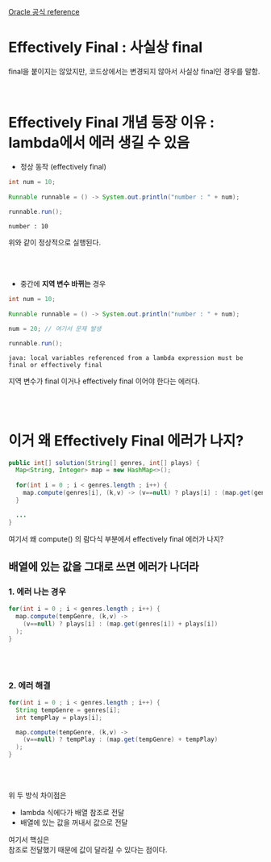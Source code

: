 [Oracle 공식 reference](https://docs.oracle.com/javase/specs/jls/se8/html/jls-4.html#jls-4.12.4)  

# Effectively Final : 사실상 final  
final을 붙이지는 않았지만, 코드상에서는 변경되지 않아서 사실상 final인 경우를 말함.  
  
<br>  
  
# Effectively Final 개념 등장 이유 : lambda에서 에러 생길 수 있음  
  
- 정상 동작 (effectively final)  
   
```java  
int num = 10;
  
Runnable runnable = () -> System.out.println("number : " + num);
  
runnable.run();
```  
  
```
number : 10
```
   
위와 같이 정상적으로 실행된다.   
   
<br><br>    
  
- 중간에 **지역 변수 바뀌는** 경우  
  
```java  
int num = 10;
  
Runnable runnable = () -> System.out.println("number : " + num);

num = 20; // 여기서 문제 발생  

runnable.run();
```  
  
```  
java: local variables referenced from a lambda expression must be final or effectively final  
```  
   
지역 변수가 final 이거나 effectively final 이어야 한다는 에러다.   
   
<br><br>  
   
# 이거 왜 Effectively Final 에러가 나지?  

```java
public int[] solution(String[] genres, int[] plays) {
  Map<String, Integer> map = new HashMap<>();
  
  for(int i = 0 ; i < genres.length ; i++) {
    map.compute(genres[i], (k,v) -> (v==null) ? plays[i] : (map.get(genres[i])+plays[i]));
  }

  ...
}
```
  
여기서 왜 compute() 의 람다식 부분에서 effectively final 에러가 나지?  

## 배열에 있는 값을 그대로 쓰면 에러가 나더라  

### 1. 에러 나는 경우
   
```java
for(int i = 0 ; i < genres.length ; i++) {
  map.compute(tempGenre, (k,v) -> 
    (v==null) ? plays[i] : (map.get(genres[i]) + plays[i])
  );
}
```

<br><br>  
  
### 2. 에러 해결

```java
for(int i = 0 ; i < genres.length ; i++) {
  String tempGenre = genres[i];
  int tempPlay = plays[i];

  map.compute(tempGenre, (k,v) -> 
    (v==null) ? tempPlay : (map.get(tempGenre) + tempPlay)
  );
}
```

<br><br>  
  
위 두 방식 차이점은   

- lambda 식에다가 배열 참조로 전달
- 배열에 있는 값을 꺼내서 값으로 전달
  
여기서 핵심은  
참조로 전달했기 때문에 값이 달라질 수 있다는 점이다.  
  
<br> 
